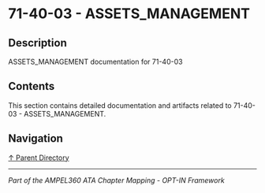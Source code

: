 # 71-40-03 - ASSETS_MANAGEMENT

## Description

ASSETS_MANAGEMENT documentation for 71-40-03

## Contents

This section contains detailed documentation and artifacts related to 71-40-03 - ASSETS_MANAGEMENT.

## Navigation

[↑ Parent Directory](../README.md)

---

*Part of the AMPEL360 ATA Chapter Mapping - OPT-IN Framework*
